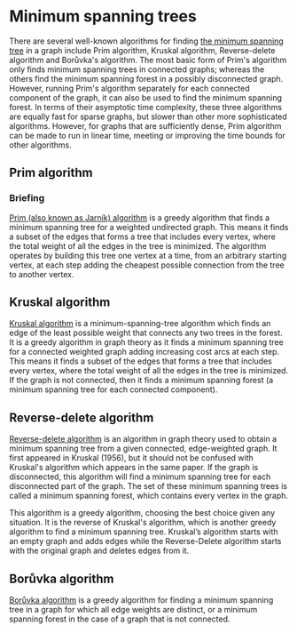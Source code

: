 # Minimum spanning trees
There are several well-known algorithms for finding [the minimum spanning tree](https://en.wikipedia.org/wiki/Minimum_spanning_tree) in a graph include Prim algorithm, Kruskal algorithm, Reverse-delete algorithm and Borůvka's algorithm. The most basic form of Prim's algorithm only finds minimum spanning trees in connected graphs; whereas the others find the minimum spanning forest in a possibly disconnected graph. However, running Prim's algorithm separately for each connected component of the graph, it can also be used to find the minimum spanning forest. In terms of their asymptotic time complexity, these three algorithms are equally fast for sparse graphs, but slower than other more sophisticated algorithms. However, for graphs that are sufficiently dense, Prim algorithm can be made to run in linear time, meeting or improving the time bounds for other algorithms.

## Prim algorithm
### Briefing
[Prim (also known as Jarník) algorithm](https://en.wikipedia.org/wiki/Prim's_algorithm) is a greedy algorithm that finds a minimum spanning tree for a weighted undirected graph. This means it finds a subset of the edges that forms a tree that includes every vertex, where the total weight of all the edges in the tree is minimized. The algorithm operates by building this tree one vertex at a time, from an arbitrary starting vertex, at each step adding the cheapest possible connection from the tree to another vertex.


## Kruskal algorithm
[Kruskal algorithm](https://en.wikipedia.org/wiki/Kruskal's_algorithm) is a minimum-spanning-tree algorithm which finds an edge of the least possible weight that connects any two trees in the forest. It is a greedy algorithm in graph theory as it finds a minimum spanning tree for a connected weighted graph adding increasing cost arcs at each step. This means it finds a subset of the edges that forms a tree that includes every vertex, where the total weight of all the edges in the tree is minimized. If the graph is not connected, then it finds a minimum spanning forest (a minimum spanning tree for each connected component).


## Reverse-delete algorithm
[Reverse-delete algorithm](https://en.wikipedia.org/wiki/Reverse-delete_algorithm) is an algorithm in graph theory used to obtain a minimum spanning tree from a given connected, edge-weighted graph. It first appeared in Kruskal (1956), but it should not be confused with Kruskal's algorithm which appears in the same paper. If the graph is disconnected, this algorithm will find a minimum spanning tree for each disconnected part of the graph. The set of these minimum spanning trees is called a minimum spanning forest, which contains every vertex in the graph.

This algorithm is a greedy algorithm, choosing the best choice given any situation. It is the reverse of Kruskal's algorithm, which is another greedy algorithm to find a minimum spanning tree. Kruskal’s algorithm starts with an empty graph and adds edges while the Reverse-Delete algorithm starts with the original graph and deletes edges from it. 


## Borůvka algorithm
[Borůvka algorithm](https://en.wikipedia.org/wiki/Borůvka's_algorithm) is a greedy algorithm for finding a minimum spanning tree in a graph for which all edge weights are distinct, or a minimum spanning forest in the case of a graph that is not connected.
